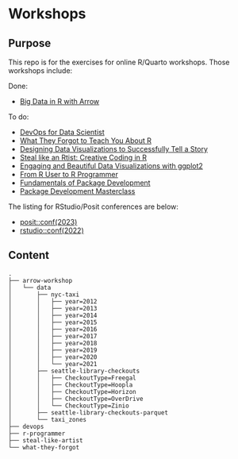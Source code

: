 # Workshops


## Purpose

This repo is for the exercises for online R/Quarto workshops. Those
workshops include:

Done:

- [Big Data in R with Arrow](https://posit-conf-2023.github.io/arrow/)

To do:

- [DevOps for Data
  Scientist](https://github.com/posit-conf-2023/devops/)
- [What They Forgot to Teach You About
  R](https://github.com/posit-conf-2023/wtf/)
- [Designing Data Visualizations to Successfully Tell a
  Story](https://posit-conf-2023.github.io/dataviz-storytelling/)
- [Steal like an Rtist: Creative Coding in
  R](https://github.com/posit-conf-2023/creative-coding)
- [Engaging and Beautiful Data Visualizations with
  ggplot2](https://posit-conf-2023.github.io/dataviz-ggplot2/)
- [From R User to R
  Programmer](https://posit-conf-2023.github.io/programming-r/)
- [Fundamentals of Package
  Development](https://posit-conf-2023.github.io/pkg-dev/)
- [Package Development
  Masterclass](https://github.com/posit-conf-2023/pkg-dev-masterclass)

The listing for RStudio/Posit conferences are below:

- [posit::conf(2023)](https://posit.co/blog/talks-and-workshops-from-posit-conf-2023/)
- [rstudio::conf(2022)](https://posit.co/blog/talks-and-workshops-from-rstudio-conf-2022/)

## Content

    .
    ├── arrow-workshop
    │   └── data
    │       ├── nyc-taxi
    │       │   ├── year=2012
    │       │   ├── year=2013
    │       │   ├── year=2014
    │       │   ├── year=2015
    │       │   ├── year=2016
    │       │   ├── year=2017
    │       │   ├── year=2018
    │       │   ├── year=2019
    │       │   ├── year=2020
    │       │   └── year=2021
    │       ├── seattle-library-checkouts
    │       │   ├── CheckoutType=Freegal
    │       │   ├── CheckoutType=Hoopla
    │       │   ├── CheckoutType=Horizon
    │       │   ├── CheckoutType=OverDrive
    │       │   └── CheckoutType=Zinio
    │       ├── seattle-library-checkouts-parquet
    │       └── taxi_zones
    ├── devops
    ├── r-programmer
    ├── steal-like-artist
    └── what-they-forgot

